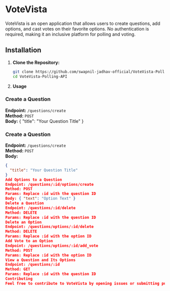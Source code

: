 # VoteVista

VoteVista is an open application that allows users to create questions, add options, and cast votes on their favorite options. No authentication is required, making it an inclusive platform for polling and voting.

## Installation

1. **Clone the Repository:**
   ```bash
   git clone https://github.com/swapnil-jadhav-official/VoteVista-Polling-API.git
   cd VoteVista-Polling-API


2. **Usage**
### Create a Question

**Endpoint:** `/questions/create`  
**Method:** `POST`  
**Body:** 
{
  "title": "Your Question Title"
}

### Create a Question

**Endpoint:** `/questions/create`  
**Method:** `POST`  
**Body:** 
```json
{
  "title": "Your Question Title"
}
Add Options to a Question
Endpoint: /questions/:id/options/create
Method: POST
Params: Replace :id with the question ID
Body: { "text": "Option Text" }
Delete a Question
Endpoint: /questions/:id/delete
Method: DELETE
Params: Replace :id with the question ID
Delete an Option
Endpoint: /questions/options/:id/delete
Method: DELETE
Params: Replace :id with the option ID
Add Vote to an Option
Endpoint: /questions/options/:id/add_vote
Method: POST
Params: Replace :id with the option ID
View a Question and Its Options
Endpoint: /questions/:id
Method: GET
Params: Replace :id with the question ID
Contributing
Feel free to contribute to VoteVista by opening issues or submitting pull requests. Your feedback and improvements are welcome!
